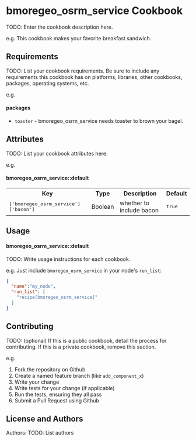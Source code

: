 bmoregeo_osrm_service Cookbook
==============================
TODO: Enter the cookbook description here.

e.g.
This cookbook makes your favorite breakfast sandwich.

Requirements
------------
TODO: List your cookbook requirements. Be sure to include any requirements this cookbook has on platforms, libraries, other cookbooks, packages, operating systems, etc.

e.g.
#### packages
- `toaster` - bmoregeo_osrm_service needs toaster to brown your bagel.

Attributes
----------
TODO: List your cookbook attributes here.

e.g.
#### bmoregeo_osrm_service::default
<table>
  <tr>
    <th>Key</th>
    <th>Type</th>
    <th>Description</th>
    <th>Default</th>
  </tr>
  <tr>
    <td><tt>['bmoregeo_osrm_service']['bacon']</tt></td>
    <td>Boolean</td>
    <td>whether to include bacon</td>
    <td><tt>true</tt></td>
  </tr>
</table>

Usage
-----
#### bmoregeo_osrm_service::default
TODO: Write usage instructions for each cookbook.

e.g.
Just include `bmoregeo_osrm_service` in your node's `run_list`:

```json
{
  "name":"my_node",
  "run_list": [
    "recipe[bmoregeo_osrm_service]"
  ]
}
```

Contributing
------------
TODO: (optional) If this is a public cookbook, detail the process for contributing. If this is a private cookbook, remove this section.

e.g.
1. Fork the repository on Github
2. Create a named feature branch (like `add_component_x`)
3. Write your change
4. Write tests for your change (if applicable)
5. Run the tests, ensuring they all pass
6. Submit a Pull Request using Github

License and Authors
-------------------
Authors: TODO: List authors
